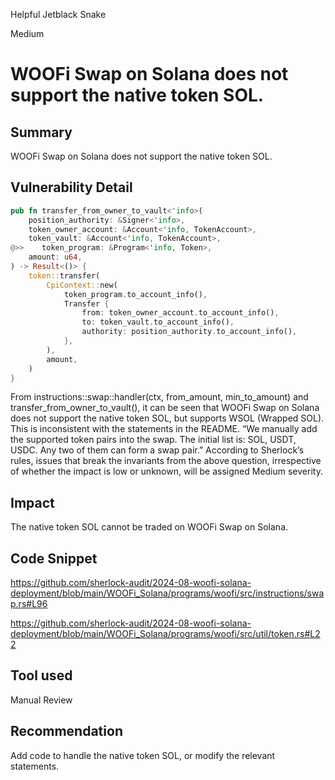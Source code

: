 Helpful Jetblack Snake

Medium

# WOOFi Swap on Solana does not support the native token SOL.


## Summary
WOOFi Swap on Solana does not support the native token SOL.
## Vulnerability Detail
```rust
pub fn transfer_from_owner_to_vault<'info>(
    position_authority: &Signer<'info>,
    token_owner_account: &Account<'info, TokenAccount>,
    token_vault: &Account<'info, TokenAccount>,
@>>    token_program: &Program<'info, Token>,
    amount: u64,
) -> Result<()> {
    token::transfer(
        CpiContext::new(
            token_program.to_account_info(),
            Transfer {
                from: token_owner_account.to_account_info(),
                to: token_vault.to_account_info(),
                authority: position_authority.to_account_info(),
            },
        ),
        amount,
    )
}
```
From instructions::swap::handler(ctx, from_amount, min_to_amount) and transfer_from_owner_to_vault(), it can be seen that WOOFi Swap on Solana does not support the native token SOL, but supports WSOL (Wrapped SOL). This is inconsistent with the statements in the README.
“We manually add the supported token pairs into the swap. The initial list is: SOL, USDT, USDC. Any two of them can form a swap pair.”
According to Sherlock’s rules, issues that break the invariants from the above question, irrespective of whether the impact is low or unknown, will be assigned Medium severity.

## Impact
The native token SOL cannot be traded on WOOFi Swap on Solana.

## Code Snippet
https://github.com/sherlock-audit/2024-08-woofi-solana-deployment/blob/main/WOOFi_Solana/programs/woofi/src/instructions/swap.rs#L96

https://github.com/sherlock-audit/2024-08-woofi-solana-deployment/blob/main/WOOFi_Solana/programs/woofi/src/util/token.rs#L22
## Tool used

Manual Review

## Recommendation
Add code to handle the native token SOL, or modify the relevant statements.